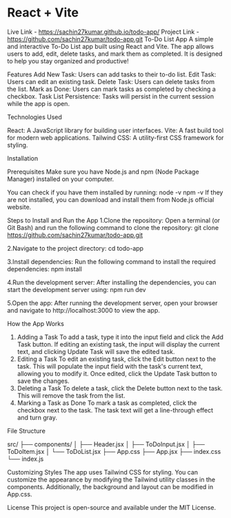 # React + Vite
Live Link - https://sachin27kumar.github.io/todo-app/
Project Link - https://github.com/sachin27kumar/todo-app.git
To-Do List App
A simple and interactive To-Do List app built using React and Vite. The app allows users to add, edit, delete tasks, and mark them as completed. It is designed to help you stay organized and productive!

Features
Add New Task: Users can add tasks to their to-do list.
Edit Task: Users can edit an existing task.
Delete Task: Users can delete tasks from the list.
Mark as Done: Users can mark tasks as completed by checking a checkbox.
Task List Persistence: Tasks will persist in the current session while the app is open.


Technologies Used

React: A JavaScript library for building user interfaces.
Vite: A fast build tool for modern web applications.
Tailwind CSS: A utility-first CSS framework for styling.

Installation

Prerequisites
  Make sure you have Node.js and npm (Node Package Manager) installed on your computer.
  
You can check if you have them installed by running:
node -v
npm -v
If they are not installed, you can download and install them from Node.js official website.

Steps to Install and Run the App
1.Clone the repository: Open a terminal (or Git Bash) and run the following command to clone the repository:
git clone https://github.com/sachin27kumar/todo-app.git

2.Navigate to the project directory:
cd todo-app

3.Install dependencies: Run the following command to install the required dependencies:
npm install

4.Run the development server: After installing the dependencies, you can start the development server using:
npm run dev

5.Open the app: After running the development server, open your browser and navigate to
 http://localhost:3000 to view the app.


How the App Works
1. Adding a Task
To add a task, type it into the input field and click the Add Task button.
If editing an existing task, the input will display the current text, and clicking Update Task will save the edited task.
2. Editing a Task
To edit an existing task, click the Edit button next to the task. This will populate the input field with the task's current text, allowing you to modify it.
Once edited, click the Update Task button to save the changes.
3. Deleting a Task
To delete a task, click the Delete button next to the task. This will remove the task from the list.
4. Marking a Task as Done
To mark a task as completed, click the checkbox next to the task. The task text will get a line-through effect and turn gray.

File Structure

src/
├── components/
│   ├── Header.jsx
│   ├── ToDoInput.jsx
│   ├── ToDoItem.jsx
│   └── ToDoList.jsx
├── App.css
├── App.jsx
├── index.css
└── index.js

Customizing Styles
The app uses Tailwind CSS for styling. You can customize the appearance by modifying the Tailwind utility classes in the components. Additionally, the background and layout can be modified in App.css.

License
This project is open-source and available under the MIT License.
